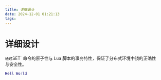 ```yaml
---
title: 详细设计
date: 2024-12-01 01:21:13
tags:
---
```

# 详细设计
` 通过 `SET` 命令的原子性与 Lua 脚本的事务特性，保证了分布式环境中锁的正确性与安全性。

```lua
Hell World